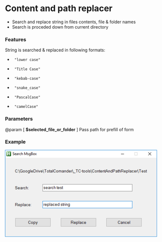 # Content and path replacer  
 * Search and replace string in files contents, file & folder names  
 * Search is proceded down from current directory  

### Features  
  String is searched & replaced in following formats:  
 *		"lower case"  
 *		"Title Case"  
 *		"kebab-case"  
 *		"snake_case"  
 *		"PascalCase"  
 *		"camelCase"  

### Parameters  
@param [ __$selected_file_or_folder__ ]  Pass path for prefill of form  


### Example  
![ContentAndPathReplacer](Documentation/ContentAndPathReplacer.gif)  
  